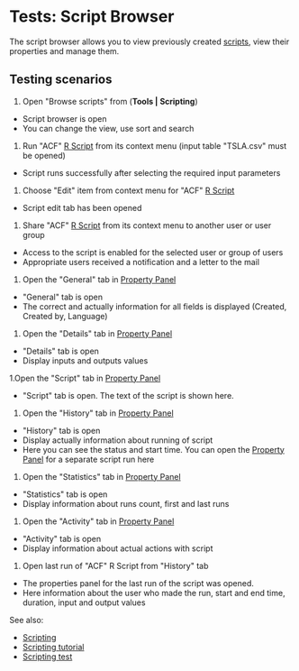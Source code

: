 <!-- TITLE: Tests: Script Browser -->
<!-- SUBTITLE: -->

# Tests: Script Browser

The script browser allows you to view previously created [scripts](../compute/scripting.md), view their properties and
manage them.

## Testing scenarios

1. Open "Browse scripts" from (**Tools | Scripting**)

* Script browser is open
* You can change the view, use sort and search

1. Run "ACF" [R Script](../compute/scripting.md) from its context menu (input table "TSLA.csv" must be opened)

* Script runs successfully after selecting the required input parameters

1. Choose "Edit" item from context menu for "ACF" [R Script](../compute/scripting.md)

* Script edit tab has been opened

1. Share "ACF" [R Script](../compute/scripting.md) from its context menu to another user or user group

* Access to the script is enabled for the selected user or group of users
* Appropriate users received a notification and a letter to the mail

1. Open the "General" tab in [Property Panel](../overview/navigation.md#properties)

* "General" tab is open
* The correct and actually information for all fields is displayed (Created, Created by, Language)

1. Open the "Details" tab in [Property Panel](../overview/navigation.md#properties)

* "Details" tab is open
* Display inputs and outputs values

1.Open the "Script" tab in [Property Panel](../overview/navigation.md#properties)

* "Script" tab is open. The text of the script is shown here.

1. Open the "History" tab in [Property Panel](../overview/navigation.md#properties)

* "History" tab is open
* Display actually information about running of script
* Here you can see the status and start time. You can open the [Property Panel](../overview/navigation.md#properties)
  for a separate script run here

1. Open the "Statistics" tab in [Property Panel](../overview/navigation.md#properties)

* "Statistics" tab is open
* Display information about runs count, first and last runs

1. Open the "Activity" tab in [Property Panel](../overview/navigation.md#properties)

* "Activity" tab is open
* Display information about actual actions with script

1. Open last run of "ACF" R Script from "History" tab

* The properties panel for the last run of the script was opened.
* Here information about the user who made the run, start and end time, duration, input and output values

See also:

* [Scripting](../compute/scripting.md)
* [Scripting tutorial](../_internal/tutorials/scripting.md)
* [Scripting test](../compute/scripting-test.md)
